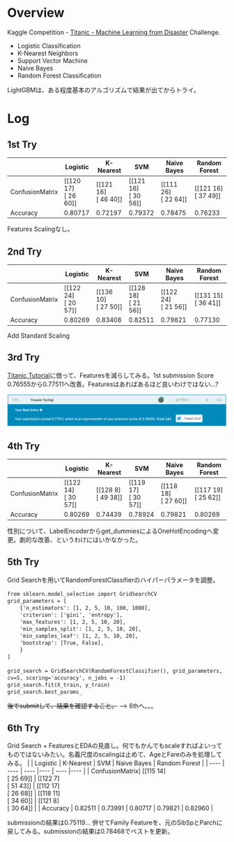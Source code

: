 # Overview
Kaggle Competition - [Titanic - Machine Learning from Disaster](https://www.kaggle.com/c/titanic/overview) Challenge.
- Logistic Classification
- K-Nearest Neighbors
- Support Vector Machine
- Naive Bayes
- Random Forest Classification

LightGBMは、ある程度基本のアルゴリズムで結果が出てからトライ。

# Log
## 1st Try
|      |  Logistic  |  K-Nearest  |  SVM  |  Naive Bayes  |  Random Forest  |
| ---- | ---- | ---- |---- | ---- |---- |
| ConfusionMatrix|  [[120  17]<br>[ 26  60]]  |  [[121  16]<br>[ 46  40]]  |  [[121  16]<br>[ 30  56]]  |  [[111  26]<br>[ 22  64]]  | [[121  16]<br>[ 37  49]]  |
| Accuracy       |  0.80717    |  0.72197  |  0.79372  |  0.78475  |  0.76233  |

Features Scalingなし。

## 2nd Try
|      |  Logistic  |  K-Nearest  |  SVM  |  Naive Bayes  |  Random Forest  |
| ---- | ---- | ---- |---- | ---- |---- |
| ConfusionMatrix|  [[122  24]<br>[ 20  57]]  |  [[136  10]<br>[ 27  50]]  |  [[128  18]<br>[ 21  56]]  |  [[122  24]<br>[ 21  56]]  | [[131  15]<br>[ 36  41]]  |
| Accuracy       |  0.80269    |  0.83408  |  0.82511  |  0.79821  |  0.77130  |

Add Standard Scaling

## 3rd Try
[Titanic Tutorial](https://www.kaggle.com/alexisbcook/titanic-tutorial)に倣って、Featuresを減らしてみる。1st submission Score 0.76555から0.77511へ改善。Featuresはあればあるほど良いわけではない...?
<p align="center">
  <img width="600" src="https://github.com/hayatochigi/images/blob/master/Kaggle/kaggle_titanic_2nd_result.PNG">
</p>

## 4th Try
|      |  Logistic  |  K-Nearest  |  SVM  |  Naive Bayes  |  Random Forest  |
| ---- | ---- | ---- |---- | ---- |---- |
| ConfusionMatrix|  [[122  14]<br>[ 30  57]]  |  [[128   8]<br>[ 49  38]]  |  [[119  17]<br>[ 30  57]]  |  [[118  18]<br>[ 27  60]]  | [[117  19]<br>[ 25  62]]  |
| Accuracy       |  0.80269    |  0.74439  |  0.78924  |  0.79821  |  0.80269  |

性別について、LabelEncoderからget_dummiesによるOneHotEncodingへ変更。劇的な改善、というわけにはいかなかった。

## 5th Try
Grid Searchを用いてRandomForestClassifierのハイパーパラメータを調整。
```
from sklearn.model_selection import GridSearchCV
grid_parameters = [
    {'n_estimators': [1, 2, 5, 10, 100, 1000], 
    'criterion': ['gini', 'entropy'],
    'max_features': [1, 2, 5, 10, 20],
    'min_samples_split': [1, 2, 5, 10, 20],
    'min_samples_leaf': [1, 2, 5, 10, 20],
    'bootstrap': [True, False],
    }
]

grid_search = GridSearchCV(RandomForestClassifier(), grid_parameters, cv=5, scoring='accuracy', n_jobs = -1)
grid_search.fit(X_train, y_train)
grid_search.best_params_
```

~~後でsubmitして、結果を確認すること。~~ --> 6thへ。。。

## 6th Try
Grid Search + FeaturesとEDAの見直し。何でもかんでもscaleすればよいってものではないみたい。名義尺度のscalingは止めて、AgeとFareのみを処理してみる。
|      |  Logistic  |  K-Nearest  |  SVM  |  Naive Bayes  |  Random Forest  |
| ---- | ---- | ---- |---- | ---- |---- |
| ConfusionMatrix|  [[115  14]<br>[ 25  69]]  |  [[122   7]<br>[ 51  43]]  |  [[112  17]<br>[ 26  68]]  |  [[118  11]<br>[ 34  60]]  | [[121   8]<br>[ 30  64]]  |
| Accuracy       |  0.82511    |  0.73991  |  0.80717  |  0.79821  |  0.82960  |

submissionの結果は0.75119...
併せてFamily Featureを、元のSibSpとParchに戻してみる。submissionの結果は0.78468でベストを更新。

